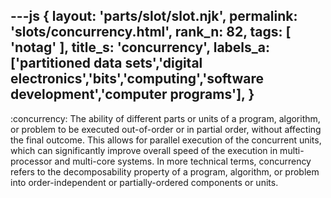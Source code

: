 ---js
{
  layout: 'parts/slot/slot.njk',
  permalink: 'slots/concurrency.html',
  rank_n: 82,
  tags: [ 'notag' ],
  title_s: 'concurrency',
  labels_a: ['partitioned data sets','digital electronics','bits','computing','software development','computer programs'],
}
---
:concurrency:
The ability of different parts or units of a program, algorithm, or problem to be executed out-of-order or in partial order, without affecting the final outcome.  This allows for parallel execution of the concurrent units, which can significantly improve overall speed of the execution in multi-processor and multi-core systems. In more technical terms, concurrency refers to the decomposability property of a program, algorithm, or problem into order-independent or partially-ordered components or units.
